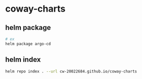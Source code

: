 # coway-charts

## helm package
```bash
# ex
helm package argo-cd
```

## helm index
```bash
helm repo index . --url cw-20022684.github.io/coway-charts
```
